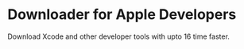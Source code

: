 # Downloader for Apple Developers
Download Xcode and other developer tools with upto 16 time faster.
